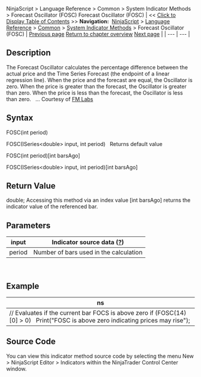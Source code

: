 ﻿
NinjaScript \> Language Reference \> Common \> System Indicator Methods \> Forecast Oscillator (FOSC)
Forecast Oscillator (FOSC)
| \<\< [Click to Display Table of Contents](forecast_oscillator_fosc.md) \>\> **Navigation:**     [NinjaScript](ninjascript.md) \> [Language Reference](language_reference_wip.md) \> [Common](common.md) \> [System Indicator Methods](indicators.md) \> Forecast Oscillator (FOSC) | [Previous page](fisher_transform.md) [Return to chapter overview](indicators.md) [Next page](keltner_channel.md) |
| --- | --- |
## Description
The Forecast Oscillator calculates the percentage difference between the actual price and the Time Series Forecast (the endpoint of a linear regression line). When the price and the forecast are equal, the Oscillator is zero. When the price is greater than the forecast, the Oscillator is greater than zero. When the price is less than the forecast, the Oscillator is less than zero.
 
... Courtesy of [FM Labs](http://www.fmlabs.com/reference/default.htm?url=ForecastOscillator.md)

## Syntax
FOSC(int period)  

FOSC(ISeries\<double\> input, int period)
 
Returns default value  

FOSC(int period)\[int barsAgo]  

FOSC(ISeries\<double\> input, int period)\[int barsAgo]

## Return Value
double; Accessing this method via an index value \[int barsAgo] returns the indicator value of the referenced bar.

## Parameters
| input | Indicator source data ([?](valid_input_data_for_indicator.md)) |
| --- | --- |
| period | Number of bars used in the calculation |
 
## 
## Example
| ns |
| --- |
| // Evaluates if the current bar FOCS is above zero if (FOSC(14)\[0] \> 0)    Print("FOSC is above zero indicating prices may rise"); |

## Source Code
You can view this indicator method source code by selecting the menu New \> NinjaScript Editor \> Indicators within the NinjaTrader Control Center window.

